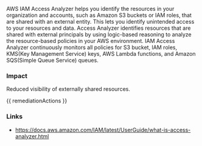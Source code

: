 

AWS IAM Access Analyzer helps you identify the resources in your organization and
accounts, such as Amazon S3 buckets or IAM roles, that are shared with an external entity.
This lets you identify unintended access to your resources and data. Access Analyzer
identifies resources that are shared with external principals by using logic-based reasoning
to analyze the resource-based policies in your AWS environment. IAM Access Analyzer
continuously monitors all policies for S3 bucket, IAM roles, KMS(Key Management Service)
keys, AWS Lambda functions, and Amazon SQS(Simple Queue Service) queues.


### Impact
Reduced visibility of externally shared resources.

<!-- DO NOT CHANGE -->
{{ remediationActions }}

### Links
- https://docs.aws.amazon.com/IAM/latest/UserGuide/what-is-access-analyzer.html


